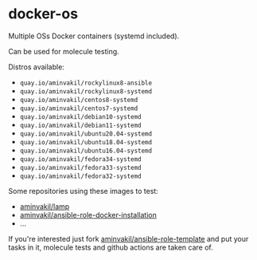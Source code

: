 # docker-os
Multiple OSs Docker containers (systemd included).

Can be used for molecule testing.

Distros available:

- `quay.io/aminvakil/rockylinux8-ansible`
- `quay.io/aminvakil/rockylinux8-systemd`
- `quay.io/aminvakil/centos8-systemd`
- `quay.io/aminvakil/centos7-systemd`
- `quay.io/aminvakil/debian10-systemd`
- `quay.io/aminvakil/debian11-systemd`
- `quay.io/aminvakil/ubuntu20.04-systemd`
- `quay.io/aminvakil/ubuntu18.04-systemd`
- `quay.io/aminvakil/ubuntu16.04-systemd`
- `quay.io/aminvakil/fedora34-systemd`
- `quay.io/aminvakil/fedora33-systemd`
- `quay.io/aminvakil/fedora32-systemd`

Some repositories using these images to test:

- [aminvakil/lamp](https://github.com/aminvakil/lamp)
- [aminvakil/ansible-role-docker-installation](https://github.com/aminvakil/ansible-role-docker-installation)
- ...

If you're interested just fork [aminvakil/ansible-role-template](https://github.com/aminvakil/ansible-role-template) and put your tasks in it, molecule tests and github actions are taken care of.